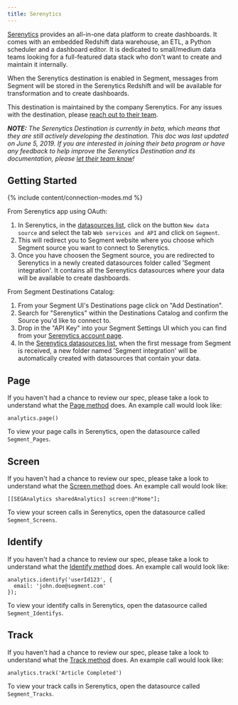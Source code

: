 ```yaml
---
title: Serenytics
---
```

[Serenytics](https://www.serenytics.com/?utm_source=segmentio&utm_medium=docs&utm_campaign=partners) provides an all-in-one data platform to create dashboards. It comes with an embedded Redshift data warehouse, an ETL, a Python scheduler and a  dashboard editor. It is dedicated to small/medium data teams looking for a full-featured data stack who don't want to create and maintain it internally.

When the Serenytics destination is enabled in Segment, messages from Segment will be stored in the Serenytics Redshift and will be available for transformation and to create dashboards.


This destination is maintained by the company Serenytics. For any issues with the destination, please [reach out to their team](mailto:support@serenytics.com).



_**NOTE:** The Serenytics Destination is currently in beta, which means that they are still actively developing the destination. This doc was last updated on June 5, 2019. If you are interested in joining their beta program or have any feedback to help improve the Serenytics Destination and its documentation, please [let  their team know](mailto:support@serenytics.com)!_


## Getting Started

{% include content/connection-modes.md %}

From Serenytics app using OAuth:
1. In Serenytics, in the [datasources list](https://app.serenytics.com/studio/data_sources), click on the button `New data source` and select the tab `Web services and API` and click on `Segment`.
2. This will redirect you to Segment website where you choose which Segment source you want to connect to Serenytics.
3. Once you have choosen the Segment source, you are redirected to Serenytics in a newly created datasources folder called 'Segment integration'. It contains all the Serenytics datasources where your data will be available to create dashboards.

From Segment Destinations Catalog:
1. From your Segment UI's Destinations page click on "Add Destination".
2. Search for "Serenytics" within the Destinations Catalog and confirm the Source you'd like to connect to.
3. Drop in the "API Key" into your Segment Settings UI which you can find from your [Serenytics account page](https://app.serenytics.com/studio/account).
4. In the [Serenytics datasources list](https://app.serenytics.com/studio/data_sources), when the first message from Segment is received, a new folder named 'Segment integration' will be automatically created with datasources that contain your data.



## Page

If you haven't had a chance to review our spec, please take a look to understand what the [Page method](https://segment.com/docs/spec/page/) does. An example call would look like:

```
analytics.page()
```


To view your page calls in Serenytics, open the datasource called `Segment_Pages`.

## Screen

If you haven't had a chance to review our spec, please take a look to understand what the [Screen method](https://segment.com/docs/spec/screen/) does. An example call would look like:

```
[[SEGAnalytics sharedAnalytics] screen:@"Home"];
```

To view your screen calls in Serenytics, open the datasource called `Segment_Screens`.

## Identify

If you haven't had a chance to review our spec, please take a look to understand what the [Identify method](https://segment.com/docs/spec/identify/) does. An example call would look like:

```
analytics.identify('userId123', {
  email: 'john.doe@segment.com'
});
```

To view your identify calls in Serenytics, open the datasource called `Segment_Identifys`.


## Track

If you haven't had a chance to review our spec, please take a look to understand what the [Track method](https://segment.com/docs/spec/track/) does. An example call would look like:

```
analytics.track('Article Completed')
```

To view your track calls in Serenytics, open the datasource called `Segment_Tracks`.
